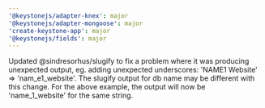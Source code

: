```yaml
---
'@keystonejs/adapter-knex': major
'@keystonejs/adapter-mongoose': major
'create-keystone-app': major
'@keystonejs/fields': major
---
```


Updated @sindresorhus/slugify to fix a problem where it was producing unexpected output, eg. adding unexpected underscores: 'NAME1 Website' => 'nam_e1_website'. The slugify output for db name may be different with this change. For the above example, the output will now be 'name_1_website' for the same string.
